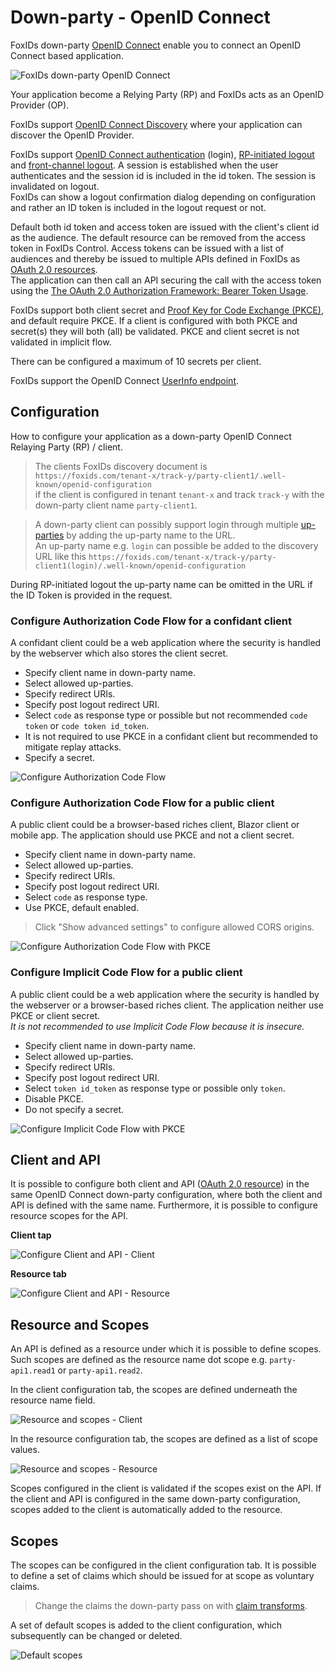 ﻿# Down-party - OpenID Connect

FoxIDs down-party [OpenID Connect](https://openid.net/specs/openid-connect-core-1_0.html) enable you to connect an OpenID Connect based application. 

![FoxIDs down-party OpenID Connect](images/parties-down-party-oidc.svg)

Your application become a Relying Party (RP) and FoxIDs acts as an OpenID Provider (OP).

FoxIDs support [OpenID Connect Discovery](https://openid.net/specs/openid-connect-discovery-1_0.html) where your application can discover the OpenID Provider.

FoxIDs support [OpenID Connect authentication](https://openid.net/specs/openid-connect-core-1_0.html#Authentication) (login), [RP-initiated logout](https://openid.net/specs/openid-connect-rpinitiated-1_0.html) and [front-channel logout](https://openid.net/specs/openid-connect-frontchannel-1_0.html). A session is established when the user authenticates and the session id is included in the id token. The session is invalidated on logout.  
FoxIDs can show a logout confirmation dialog depending on configuration and rather an ID token is included in the logout request or not.

Default both id token and access token are issued with the client's client id as the audience. The default resource can be removed from the access token in FoxIDs Control. 
Access tokens can be issued with a list of audiences and thereby be issued to multiple APIs defined in FoxIDs as [OAuth 2.0 resources](down-party-oauth-2.0.md#oauth-20-resource).  
The application can then call an API securing the call with the access token using the [The OAuth 2.0 Authorization Framework: Bearer Token Usage](https://datatracker.ietf.org/doc/html/rfc6750).

FoxIDs support both client secret and [Proof Key for Code Exchange
(PKCE)](https://datatracker.ietf.org/doc/html/rfc7636), and default require PKCE. If a client is configured with both PKCE and secret(s) they will both (all) be validated. PKCE and client secret is not validated in implicit flow.  

There can be configured a maximum of 10 secrets per client.

FoxIDs support the OpenID Connect [UserInfo endpoint](https://openid.net/specs/openid-connect-core-1_0.html#UserInfo).

## Configuration
How to configure your application as a down-party OpenID Connect Relaying Party (RP) / client.

> The clients FoxIDs discovery document is `https://foxids.com/tenant-x/track-y/party-client1/.well-known/openid-configuration`  
> if the client is configured in tenant `tenant-x` and track `track-y` with the down-party client name `party-client1`.

> A down-party client can possibly support login through multiple [up-parties](parties.md#up-party) by adding the up-party name to the URL.  
> An up-party name e.g. `login` can possible be added to the discovery URL like this `https://foxids.com/tenant-x/track-y/party-client1(login)/.well-known/openid-configuration`

During RP-initiated logout the up-party name can be omitted in the URL if the ID Token is provided in the request.

### Configure Authorization Code Flow for a confidant client
A confidant client could be a web application where the security is handled by the webserver which also stores the client secret.

- Specify client name in down-party name.
- Select allowed up-parties.
- Specify redirect URIs.
- Specify post logout redirect URI.
- Select `code` as response type or possible but not recommended `code token` or `code token id_token`.
- It is not required to use PKCE in a confidant client but recommended to mitigate replay attacks.
- Specify a secret.

![Configure Authorization Code Flow](images/configure-authorization-code-flow.png)

### Configure Authorization Code Flow for a public client
A public client could be a browser-based riches client, Blazor client or mobile app. The application should use PKCE and not a client secret.

- Specify client name in down-party name.
- Select allowed up-parties.
- Specify redirect URIs.
- Specify post logout redirect URI.
- Select `code` as response type.
- Use PKCE, default enabled.

> Click "Show advanced settings" to configure allowed CORS origins.

![Configure Authorization Code Flow with PKCE](images/configure-authorization-code-flow-pkce.png)

### Configure Implicit Code Flow for a public client
A public client could be a web application where the security is handled by the webserver or a browser-based riches client. The application neither use PKCE or client secret.  
*It is not recommended to use Implicit Code Flow because it is insecure.*

- Specify client name in down-party name.
- Select allowed up-parties.
- Specify redirect URIs.
- Specify post logout redirect URI.
- Select `token id_token` as response type or possible only `token`.
- Disable PKCE.
- Do not specify a secret.

![Configure Implicit Code Flow with PKCE](images/configure-implicit-code-flow.png)

## Client and API
It is possible to configure both client and API ([OAuth 2.0 resource](down-party-oauth-2.0.md#oauth-20-resource)) in the same OpenID Connect down-party configuration, where both the client and API is defined with the same name. Furthermore, it is possible to configure resource scopes for the API.

**Client tap**

![Configure Client and API - Client](images/configure-client-api-client.png)

**Resource tab**

![Configure Client and API - Resource](images/configure-client-api-resource.png)


## Resource and Scopes
An API is defined as a resource under which it is possible to define scopes. Such scopes are defined as the resource name dot scope e.g. `party-api1.read1` or `party-api1.read2`.

In the client configuration tab, the scopes are defined underneath the resource name field.

![Resource and scopes - Client](images/configure-resource-scopes-client.png)

In the resource configuration tab, the scopes are defined as a list of scope values.

![Resource and scopes - Resource](images/configure-resource-scopes-resource.png)

Scopes configured in the client is validated if the scopes exist on the API. If the client and API is configured in the same down-party configuration, scopes added to the client is automatically added to the resource.

## Scopes
The scopes can be configured in the client configuration tab. It is possible to define a set of claims which should be issued for at scope as voluntary claims.

> Change the claims the down-party pass on with [claim transforms](claim-transform.md).

A set of default scopes is added to the client configuration, which subsequently can be changed or deleted.

![Default scopes](images/configure-default-scope-claims.png)
